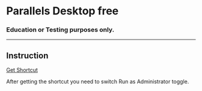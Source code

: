 # Parallels Desktop free
### Education or Testing purposes only.

<hr>

## Instruction
[Get Shortcut](https://www.icloud.com/shortcuts/7696bbb490034c19ab41430e523ab8b6)

After getting the shortcut you need to switch Run as Administrator toggle.
